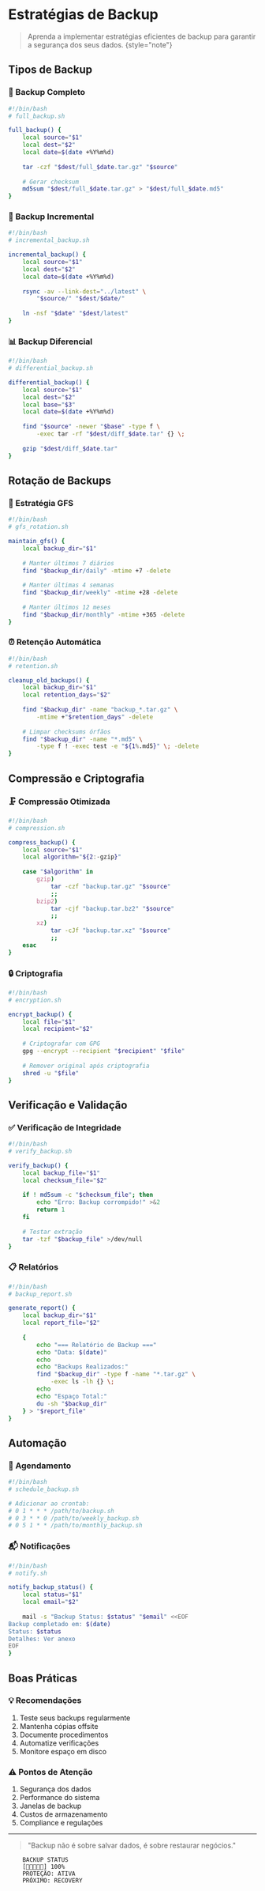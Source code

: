 # Estratégias de Backup

> Aprenda a implementar estratégias eficientes de backup para garantir a segurança dos seus dados.
> {style="note"}

## Tipos de Backup

### 💾 Backup Completo
```bash
#!/bin/bash
# full_backup.sh

full_backup() {
    local source="$1"
    local dest="$2"
    local date=$(date +%Y%m%d)
    
    tar -czf "$dest/full_$date.tar.gz" "$source"
    
    # Gerar checksum
    md5sum "$dest/full_$date.tar.gz" > "$dest/full_$date.md5"
}
```

### 🔄 Backup Incremental
```bash
#!/bin/bash
# incremental_backup.sh

incremental_backup() {
    local source="$1"
    local dest="$2"
    local date=$(date +%Y%m%d)
    
    rsync -av --link-dest="../latest" \
        "$source/" "$dest/$date/"
    
    ln -nsf "$date" "$dest/latest"
}
```

### 📊 Backup Diferencial
```bash
#!/bin/bash
# differential_backup.sh

differential_backup() {
    local source="$1"
    local dest="$2"
    local base="$3"
    local date=$(date +%Y%m%d)
    
    find "$source" -newer "$base" -type f \
        -exec tar -rf "$dest/diff_$date.tar" {} \;
    
    gzip "$dest/diff_$date.tar"
}
```

## Rotação de Backups

### 🔄 Estratégia GFS
```bash
#!/bin/bash
# gfs_rotation.sh

maintain_gfs() {
    local backup_dir="$1"
    
    # Manter últimos 7 diários
    find "$backup_dir/daily" -mtime +7 -delete
    
    # Manter últimas 4 semanas
    find "$backup_dir/weekly" -mtime +28 -delete
    
    # Manter últimos 12 meses
    find "$backup_dir/monthly" -mtime +365 -delete
}
```

### ⏰ Retenção Automática
```bash
#!/bin/bash
# retention.sh

cleanup_old_backups() {
    local backup_dir="$1"
    local retention_days="$2"
    
    find "$backup_dir" -name "backup_*.tar.gz" \
        -mtime +"$retention_days" -delete
    
    # Limpar checksums órfãos
    find "$backup_dir" -name "*.md5" \
        -type f ! -exec test -e "${1%.md5}" \; -delete
}
```

## Compressão e Criptografia

### 🗜️ Compressão Otimizada
```bash
#!/bin/bash
# compression.sh

compress_backup() {
    local source="$1"
    local algorithm="${2:-gzip}"
    
    case "$algorithm" in
        gzip)
            tar -czf "backup.tar.gz" "$source"
            ;;
        bzip2)
            tar -cjf "backup.tar.bz2" "$source"
            ;;
        xz)
            tar -cJf "backup.tar.xz" "$source"
            ;;
    esac
}
```

### 🔒 Criptografia
```bash
#!/bin/bash
# encryption.sh

encrypt_backup() {
    local file="$1"
    local recipient="$2"
    
    # Criptografar com GPG
    gpg --encrypt --recipient "$recipient" "$file"
    
    # Remover original após criptografia
    shred -u "$file"
}
```

## Verificação e Validação

### ✅ Verificação de Integridade
```bash
#!/bin/bash
# verify_backup.sh

verify_backup() {
    local backup_file="$1"
    local checksum_file="$2"
    
    if ! md5sum -c "$checksum_file"; then
        echo "Erro: Backup corrompido!" >&2
        return 1
    fi
    
    # Testar extração
    tar -tzf "$backup_file" >/dev/null
}
```

### 📋 Relatórios
```bash
#!/bin/bash
# backup_report.sh

generate_report() {
    local backup_dir="$1"
    local report_file="$2"
    
    {
        echo "=== Relatório de Backup ==="
        echo "Data: $(date)"
        echo
        echo "Backups Realizados:"
        find "$backup_dir" -type f -name "*.tar.gz" \
            -exec ls -lh {} \;
        echo
        echo "Espaço Total:"
        du -sh "$backup_dir"
    } > "$report_file"
}
```

## Automação

### 🤖 Agendamento
```bash
#!/bin/bash
# schedule_backup.sh

# Adicionar ao crontab:
# 0 1 * * * /path/to/backup.sh
# 0 3 * * 0 /path/to/weekly_backup.sh
# 0 5 1 * * /path/to/monthly_backup.sh
```

### 📬 Notificações
```bash
#!/bin/bash
# notify.sh

notify_backup_status() {
    local status="$1"
    local email="$2"
    
    mail -s "Backup Status: $status" "$email" <<EOF
Backup completado em: $(date)
Status: $status
Detalhes: Ver anexo
EOF
}
```

## Boas Práticas

### 💡 Recomendações
1. Teste seus backups regularmente
2. Mantenha cópias offsite
3. Documente procedimentos
4. Automatize verificações
5. Monitore espaço em disco

### ⚠️ Pontos de Atenção
1. Segurança dos dados
2. Performance do sistema
3. Janelas de backup
4. Custos de armazenamento
5. Compliance e regulações

---

> "Backup não é sobre salvar dados, é sobre restaurar negócios."

```ascii
    BACKUP STATUS
    [💾💾💾💾💾] 100%
    PROTEÇÃO: ATIVA
    PRÓXIMO: RECOVERY
```